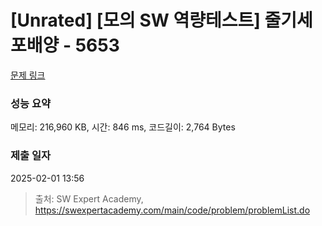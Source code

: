# [Unrated] [모의 SW 역량테스트] 줄기세포배양 - 5653 

[문제 링크](https://swexpertacademy.com/main/code/problem/problemDetail.do?contestProbId=AWXRJ8EKe48DFAUo) 

### 성능 요약

메모리: 216,960 KB, 시간: 846 ms, 코드길이: 2,764 Bytes

### 제출 일자

2025-02-01 13:56



> 출처: SW Expert Academy, https://swexpertacademy.com/main/code/problem/problemList.do